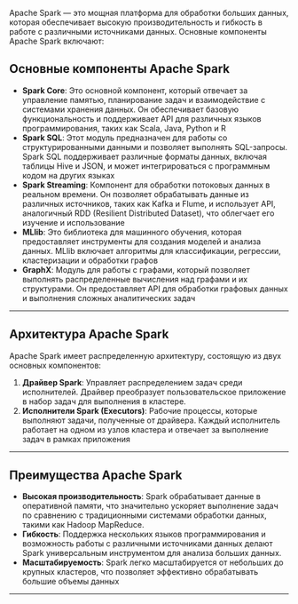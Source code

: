 
Apache Spark — это мощная платформа для обработки больших данных, которая обеспечивает высокую производительность и гибкость в работе с различными источниками данных. Основные компоненты Apache Spark включают:

## Основные компоненты Apache Spark

- **Spark Core**: Это основной компонент, который отвечает за управление памятью, планирование задач и взаимодействие с системами хранения данных. Он обеспечивает базовую функциональность и поддерживает API для различных языков программирования, таких как Scala, Java, Python и R
- **Spark SQL**: Этот модуль предназначен для работы со структурированными данными и позволяет выполнять SQL-запросы. Spark SQL поддерживает различные форматы данных, включая таблицы Hive и JSON, и может интегрироваться с программным кодом на других языках
- **Spark Streaming**: Компонент для обработки потоковых данных в реальном времени. Он позволяет обрабатывать данные из различных источников, таких как Kafka и Flume, и использует API, аналогичный RDD (Resilient Distributed Dataset), что облегчает его изучение и использование
- **MLlib**: Это библиотека для машинного обучения, которая предоставляет инструменты для создания моделей и анализа данных. MLlib включает алгоритмы для классификации, регрессии, кластеризации и обработки графов
- **GraphX**: Модуль для работы с графами, который позволяет выполнять распределенные вычисления над графами и их структурами. Он предоставляет API для обработки графовых данных и выполнения сложных аналитических задач
---

## Архитектура Apache Spark

Apache Spark имеет распределенную архитектуру, состоящую из двух основных компонентов:

1. **Драйвер Spark**: Управляет распределением задач среди исполнителей. Драйвер преобразует пользовательское приложение в набор задач для выполнения в кластере.
2. **Исполнители Spark (Executors)**: Рабочие процессы, которые выполняют задачи, полученные от драйвера. Каждый исполнитель работает на одном из узлов кластера и отвечает за выполнение задач в рамках приложения
---

## Преимущества Apache Spark

- **Высокая производительность**: Spark обрабатывает данные в оперативной памяти, что значительно ускоряет выполнение задач по сравнению с традиционными системами обработки данных, такими как Hadoop MapReduce.
- **Гибкость**: Поддержка нескольких языков программирования и возможность работы с различными источниками данных делают Spark универсальным инструментом для анализа больших данных.
- **Масштабируемость**: Spark легко масштабируется от небольших до крупных кластеров, что позволяет эффективно обрабатывать большие объемы данных
---

